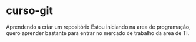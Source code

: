 # curso-git
Aprendendo a criar um repositório
Estou iniciando na area de programação, quero aprender bastante para entrar no mercado de trabalho da area de Ti.
